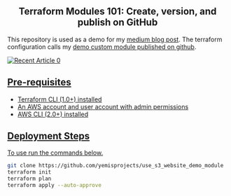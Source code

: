 <h2 align="center">Terraform Modules 101: Create, version, and publish on GitHub</h2>

This repository is used as a demo for my [medium blog post](https://yemiodunade.medium.com/terraform-modules-101-create-version-and-publish-on-github-4455f3673559). The terraform configuration calls my [demo custom module published on github](https://github.com/yemisprojects/s3_website_module_demo).

<a target="_blank" href="https://github-readme-medium-recent-article.vercel.app/medium/@yemiodunade/0"><img src="https://github-readme-medium-recent-article.vercel.app/medium/@yemiodunade/0" alt="Recent Article 0"> 

## Pre-requisites
- Terraform CLI (1.0+) installed
- An AWS account and user account with admin permissions
- AWS CLI (2.0+) installed

## Deployment Steps

To use run the commands below.
```bash
git clone https://github.com/yemisprojects/use_s3_website_demo_module 
terraform init
terraform plan
terraform apply --auto-approve 
```